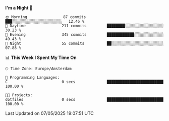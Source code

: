 <!--START_SECTION:waka-->
**I'm a Night 🦉** 

```text
🌞 Morning                87 commits          ███░░░░░░░░░░░░░░░░░░░░░░   12.46 % 
🌆 Daytime                211 commits         ████████░░░░░░░░░░░░░░░░░   30.23 % 
🌃 Evening                345 commits         ████████████░░░░░░░░░░░░░   49.43 % 
🌙 Night                  55 commits          ██░░░░░░░░░░░░░░░░░░░░░░░   07.88 % 
```


📊 **This Week I Spent My Time On** 

```text
🕑︎ Time Zone: Europe/Amsterdam

💬 Programming Languages: 
C                        0 secs              █████████████████████████   100.00 % 

🐱‍💻 Projects: 
dotfiles                 0 secs              █████████████████████████   100.00 % 
```


 Last Updated on 07/05/2025 19:07:51 UTC
<!--END_SECTION:waka-->
